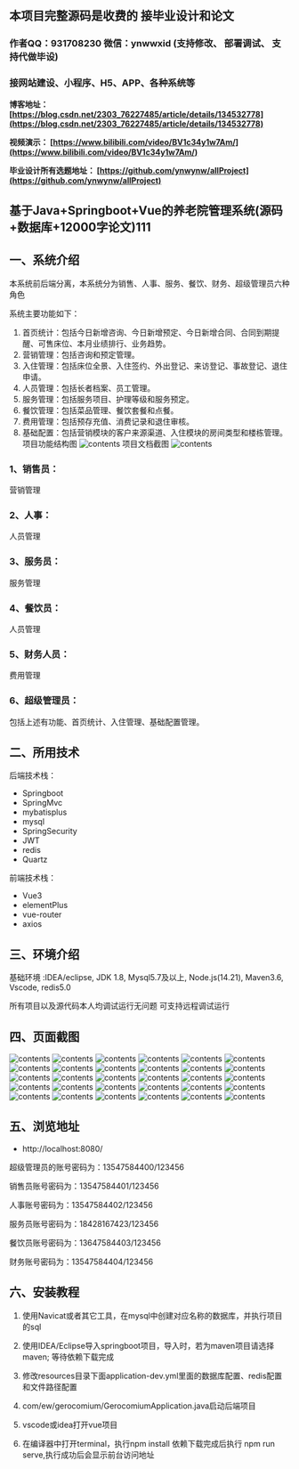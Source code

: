 ## 本项目完整源码是收费的  接毕业设计和论文

### 作者QQ：931708230 微信：ynwwxid (支持修改、 部署调试、 支持代做毕设)

### 接网站建设、小程序、H5、APP、各种系统等

**博客地址：
[https://blog.csdn.net/2303_76227485/article/details/134532778](https://blog.csdn.net/2303_76227485/article/details/134532778)**

**视频演示：
[https://www.bilibili.com/video/BV1c34y1w7Am/](https://www.bilibili.com/video/BV1c34y1w7Am/)**

**毕业设计所有选题地址：
[https://github.com/ynwynw/allProject](https://github.com/ynwynw/allProject)**

## 基于Java+Springboot+Vue的养老院管理系统(源码+数据库+12000字论文)111

## 一、系统介绍
本系统前后端分离，本系统分为销售、人事、服务、餐饮、财务、超级管理员六种角色

系统主要功能如下：
1) 首页统计：包括今日新增咨询、今日新增预定、今日新增合同、合同到期提醒、可售床位、本月业绩排行、业务趋势。
2) 营销管理：包括咨询和预定管理。
3)	入住管理：包括床位全景、入住签约、外出登记、来访登记、事故登记、退住申请。
4)	人员管理：包括长者档案、员工管理。
5)	服务管理：包括服务项目、护理等级和服务预定。
6)	餐饮管理：包括菜品管理、餐饮套餐和点餐。
7)	费用管理：包括预存充值、消费记录和退住审核。
8)	基础配置：包括营销模块的客户来源渠道、入住模块的房间类型和楼栋管理。
项目功能结构图
![contents](./picture/picture00.png)
项目文档截图
![contents](./picture/picture0.png)

### 1、销售员：
营销管理
### 2、人事：
人员管理
### 3、服务员：
服务管理
### 4、餐饮员：
人员管理
### 5、财务人员：
费用管理
### 6、超级管理员：
包括上述有功能、首页统计、入住管理、基础配置管理。

## 二、所用技术
后端技术栈：
- Springboot
- SpringMvc
- mybatisplus
- mysql
- SpringSecurity
- JWT
- redis
- Quartz

前端技术栈：
- Vue3
- elementPlus
- vue-router
- axios

## 三、环境介绍
基础环境 :IDEA/eclipse, JDK 1.8, Mysql5.7及以上, Node.js(14.21), Maven3.6, Vscode, redis5.0

所有项目以及源代码本人均调试运行无问题 可支持远程调试运行

## 四、页面截图

![contents](./picture/picture1.png)
![contents](./picture/picture2.png)
![contents](./picture/picture3.png)
![contents](./picture/picture4.png)
![contents](./picture/picture5.png)
![contents](./picture/picture6.png)
![contents](./picture/picture7.png)
![contents](./picture/picture8.png)
![contents](./picture/picture9.png)
![contents](./picture/picture10.png)
![contents](./picture/picture11.png)
![contents](./picture/picture12.png)
![contents](./picture/picture13.png)
![contents](./picture/picture14.png)
![contents](./picture/picture15.png)
![contents](./picture/picture16.png)
![contents](./picture/picture17.png)
![contents](./picture/picture18.png)
![contents](./picture/picture19.png)
![contents](./picture/picture20.png)
![contents](./picture/picture21.png)
![contents](./picture/picture22.png)
![contents](./picture/picture23.png)
![contents](./picture/picture24.png)
![contents](./picture/picture25.png)
![contents](./picture/picture26.png)
![contents](./picture/picture27.png)
![contents](./picture/picture28.png)
![contents](./picture/picture29.png)
![contents](./picture/picture30.png)

## 五、浏览地址
- http://localhost:8080/

超级管理员的账号密码为：13547584400/123456

销售员账号密码为：13547584401/123456

人事账号密码为：13547584402/123456

服务员账号密码为：18428167423/123456

餐饮员账号密码为：13647584403/123456

财务账号密码为：13547584404/123456

## 六、安装教程

1. 使用Navicat或者其它工具，在mysql中创建对应名称的数据库，并执行项目的sql
 
2. 使用IDEA/Eclipse导入springboot项目，导入时，若为maven项目请选择maven; 等待依赖下载完成

3. 修改resources目录下面application-dev.yml里面的数据库配置、redis配置和文件路径配置

4. com/ew/gerocomium/GerocomiumApplication.java启动后端项目

5. vscode或idea打开vue项目

6. 在编译器中打开terminal，执行npm install 依赖下载完成后执行 npm run serve,执行成功后会显示前台访问地址



